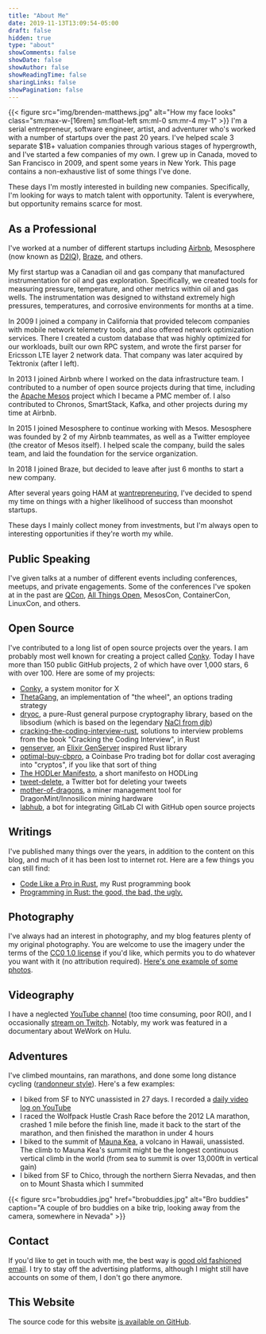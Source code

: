```yaml
---
title: "About Me"
date: 2019-11-13T13:09:54-05:00
draft: false
hidden: true
type: "about"
showComments: false
showDate: false
showAuthor: false
showReadingTime: false
sharingLinks: false
showPagination: false
---
```

{{< figure
    src="img/brenden-matthews.jpg"
    alt="How my face looks"
    class="sm:max-w-[16rem] sm:float-left sm:ml-0 sm:mr-4 my-1"
    >}}
I'm a serial entrepreneur, software engineer, artist, and adventurer who's
worked with a number of startups over the past 20 years. I've helped scale 3
separate $1B+ valuation companies through various stages of hypergrowth, and
I've started a few companies of my own. I grew up in Canada, moved to San
Francisco in 2009, and spent some years in New York. This page contains a
non-exhaustive list of some things I've done.

These days I'm mostly interested in building new companies. Specifically, I'm
looking for ways to match talent with opportunity. Talent is everywhere, but
opportunity remains scarce for most.

## As a Professional

I've worked at a number of different startups including [Airbnb](https://www.airbnb.com/), Mesosphere
(now known as [D2IQ](https://d2iq.com/)), [Braze](https://www.braze.com/), and others.

My first startup was a Canadian oil and gas company that manufactured instrumentation for oil and gas exploration. Specifically, we created tools for measuring pressure, temperature, and other metrics within oil and gas wells. The instrumentation was designed to withstand extremely high pressures, temperatures, and corrosive environments for months at a time.

In 2009 I joined a company in California that provided telecom companies with mobile network telemetry tools, and also offered network optimization services. There I created a custom database that was highly optimized for our workloads, built our own RPC system, and wrote the first parser for Ericsson LTE layer 2 network data. That company was later acquired by Tektronix (after I left).

In 2013 I joined Airbnb where I worked on the data infrastructure team. I contributed to a number of open source projects during that time, including the [Apache Mesos](https://mesos.apache.org/) project which I became a PMC member of. I also contributed to Chronos, SmartStack, Kafka, and other projects during my time at Airbnb.

In 2015 I joined Mesosphere to continue working with Mesos. Mesosphere was founded by 2 of my Airbnb teammates, as well as a Twitter employee (the creator of Mesos itself). I helped scale the company, build the sales team, and laid the foundation for the service organization.

In 2018 I joined Braze, but decided to leave after just 6 months to start a new company.

After several years going HAM at [wantrepreneuring](/tags/wantrepreneur/), I've
decided to spend my time on things with a higher likelihood of success than
moonshot startups.

These days I mainly collect money from investments, but I'm always open to
interesting opportunities if they're worth my while.

## Public Speaking

I've given talks at a number of different events including conferences, meetups, and private engagements. Some of the conferences I've spoken at in the past are [QCon](https://qconsf.com/), [All Things Open](https://allthingsopen.org/), MesosCon, ContainerCon, LinuxCon, and others.

## Open Source

I've contributed to a long list of open source projects over the years. I am probably most well known for creating a project called [Conky](https://github.com/brndnmtthws/conky). Today I have more than 150 public GitHub projects, 2 of which have over 1,000 stars, 6 with over 100. Here are some of my projects:

- [Conky](https://github.com/brndnmtthws/conky), a system monitor for X
- [ThetaGang](https://github.com/brndnmtthws/thetagang), an implementation of "the wheel", an options trading strategy
- [dryoc](https://github.com/brndnmtthws/dryoc), a pure-Rust general purpose cryptography library, based on the libsodium (which is based on the legendary [NaCl from djb](https://nacl.cr.yp.to/))
- [cracking-the-coding-interview-rust](https://github.com/brndnmtthws/cracking-the-coding-interview-rust), solutions to interview problems from the book "Cracking the Coding Interview", in Rust
- [genserver](https://github.com/brndnmtthws/genserver), an [Elixir GenServer](https://hexdocs.pm/elixir/GenServer.html) inspired Rust library
- [optimal-buy-cbpro](https://github.com/brndnmtthws/optimal-buy-cbpro), a Coinbase Pro trading bot for dollar cost averaging into "cryptos", if you like that sort of thing
- [The HODLer Manifesto](https://github.com/brndnmtthws/hodlermanifesto), a short manifesto on HODLing
- [tweet-delete](https://github.com/brndnmtthws/tweet-delete), a Twitter bot for deleting your tweets
- [mother-of-dragons](https://github.com/brndnmtthws/mother-of-dragons), a miner management tool for DragonMint/Innosilicon mining hardware
- [labhub](https://github.com/brndnmtthws/labhub), a bot for integrating GitLab CI with GitHub open source projects

## Writings

I've published many things over the years, in addition to the content on this
blog, and much of it has been lost to internet rot. Here are a few things you
can still find:

- [Code Like a Pro in Rust](https://www.manning.com/books/code-like-a-pro-in-rust?utm_source=brendenm&utm_medium=affiliate&utm_campaign=book_matthews_code_9_22_21&a_aid=brendenm&a_bid=3eb61509), my Rust programming book
- [Programming in Rust: the good, the bad, the ugly.](https://hackernoon.com/programming-in-rust-the-good-the-bad-the-ugly-d06f8d8b7738)

## Photography

I've always had an interest in photography, and my blog features plenty of my
original photography. You are welcome to use the imagery under the terms of the
[CC0 1.0 license](https://creativecommons.org/publicdomain/zero/1.0/) if you'd
like, which permits you to do whatever you want with it (no attribution
required). [Here's one example of some photos](/posts/commercial-real-estate).

## Videography

I have a neglected [YouTube
channel](https://www.youtube.com/user/aeouuuuuuuuuuuuuuu) (too time consuming,
poor ROI), and I occasionally [stream on
Twitch](https://www.twitch.tv/letsmakestuff). Notably, my work was featured in a
documentary about WeWork on Hulu.

## Adventures

I've climbed mountains, ran marathons, and done some long distance cycling ([randonneur style](https://en.wikipedia.org/wiki/Randonneuring)). Here's a few examples:

- I biked from SF to NYC unassisted in 27 days. I recorded a [daily video log on YouTube](https://www.youtube.com/playlist?list=PLfHJt4o9-rmCH1J_DTVoNxrnJiaPUNg_O)
- I raced the Wolfpack Hustle Crash Race before the 2012 LA marathon, crashed 1 mile before the finish line, made it back to the start of the marathon, and then finished the marathon in under 4 hours
- I biked to the summit of [Mauna Kea](https://en.wikipedia.org/wiki/Mauna_Kea), a volcano in Hawaii, unassisted. The climb to Mauna Kea's summit might be the longest continuous vertical climb in the world (from sea to summit is over 13,000ft in vertical gain)
- I biked from SF to Chico, through the northern Sierra Nevadas, and then on to Mount Shasta which I summited

{{< figure
  src="brobuddies.jpg"
  href="brobuddies.jpg"
  alt="Bro buddies"
  caption="A couple of bro buddies on a bike trip, looking away from the camera, somewhere in Nevada" >}}

## Contact

If you'd like to get in touch with me, the best way is [good old fashioned
email](mailto:hifromyourblog@brenden.brndn.io).  I try to stay off the
advertising platforms, although I might still have accounts on some of them, I
don't go there anymore.

## This Website

The source code for this website [is available on
GitHub](https://github.com/brndnmtthws/brndn-io).
